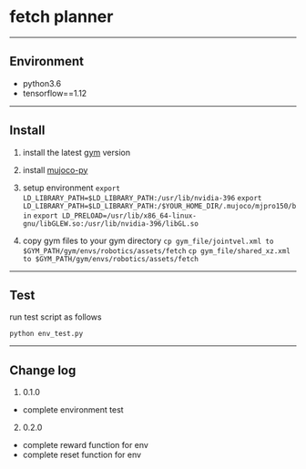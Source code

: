 # fetch planner

---
## Environment

* python3.6
* tensorflow==1.12

---
## Install
1. install the latest [gym](https://github.com/openai/gym)
 version

2. install [mujoco-py](https://github.com/openai/mujoco-py#obtaining-the-binaries-and-license-key)

3. setup environment
`export LD_LIBRARY_PATH=$LD_LIBRARY_PATH:/usr/lib/nvidia-396`
`export LD_LIBRARY_PATH=$LD_LIBRARY_PATH:/$YOUR_HOME_DIR/.mujoco/mjpro150/bin`
`export LD_PRELOAD=/usr/lib/x86_64-linux-gnu/libGLEW.so:/usr/lib/nvidia-396/libGL.so`

4. copy gym files to your gym directory
`cp gym_file/jointvel.xml to $GYM_PATH/gym/envs/robotics/assets/fetch`
`cp gym_file/shared_xz.xml to $GYM_PATH/gym/envs/robotics/assets/fetch`

---
## Test
run test script as follows

`python env_test.py`

---
## Change log
1. 0.1.0
* complete environment test

2. 0.2.0
* complete reward function for env
* complete reset function for env